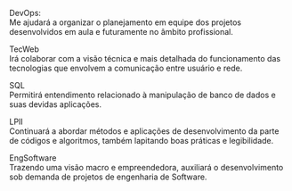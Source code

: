DevOps:  
Me ajudará a organizar o planejamento em equipe dos projetos desenvolvidos em aula e futuramente no âmbito profissional.  

TecWeb  
Irá colaborar com a visão técnica e mais detalhada do funcionamento das tecnologias que envolvem a comunicação entre usuário e rede.  

SQL  
Permitirá entendimento relacionado à manipulação de banco de dados e suas devidas aplicações.  

LPII  
Continuará a abordar métodos e aplicações de desenvolvimento da parte de códigos e algoritmos, também lapitando boas práticas e legibilidade.  

EngSoftware  
Trazendo uma visão macro e empreendedora, auxiliará o desenvolvimento sob demanda de projetos de engenharia de Software.
